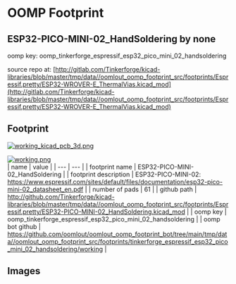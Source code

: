 # OOMP Footprint  
## ESP32-PICO-MINI-02_HandSoldering  by none  
  
oomp key: oomp_tinkerforge_espressif_esp32_pico_mini_02_handsoldering  
  
source repo at: [http://gitlab.com/Tinkerforge/kicad-libraries/blob/master/tmp/data//oomlout_oomp_footprint_src/footprints/Espressif.pretty/ESP32-WROVER-E_ThermalVias.kicad_mod](http://gitlab.com/Tinkerforge/kicad-libraries/blob/master/tmp/data//oomlout_oomp_footprint_src/footprints/Espressif.pretty/ESP32-WROVER-E_ThermalVias.kicad_mod)  
## Footprint  
  
[![working_kicad_pcb_3d.png](working_kicad_pcb_3d_600.png)](working_kicad_pcb_3d.png)  
  
[![working.png](working_600.png)](working.png)  
| name | value | 
| --- | --- | 
| footprint name | ESP32-PICO-MINI-02_HandSoldering | 
| footprint description | ESP32-PICO-MINI-02: https://www.espressif.com/sites/default/files/documentation/esp32-pico-mini-02_datasheet_en.pdf | 
| number of pads | 61 | 
| github path | http://github.com/Tinkerforge/kicad-libraries/blob/master/tmp/data//oomlout_oomp_footprint_src/footprints/Espressif.pretty/ESP32-PICO-MINI-02_HandSoldering.kicad_mod | 
| oomp key | oomp_tinkerforge_espressif_esp32_pico_mini_02_handsoldering | 
| oomp bot github | https://github.com/oomlout/oomlout_oomp_footprint_bot/tree/main/tmp/data//oomlout_oomp_footprint_src/footprints/tinkerforge_espressif_esp32_pico_mini_02_handsoldering/working | 
## Images  
